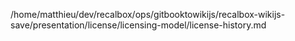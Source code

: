 /home/matthieu/dev/recalbox/ops/gitbooktowikijs/recalbox-wikijs-save/presentation/license/licensing-model/license-history.md